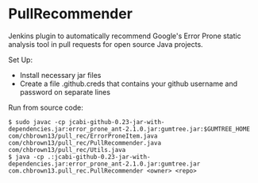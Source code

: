 # PullRecommender
Jenkins plugin to automatically recommend Google's Error Prone static analysis tool in pull requests for open source Java projects.

Set Up:
* Install necessary jar files
* Create a file .github.creds that contains your github username and password on separate lines

Run from source code:
```
$ sudo javac -cp jcabi-github-0.23-jar-with-dependencies.jar:error_prone_ant-2.1.0.jar:gumtree.jar:$GUMTREE_HOME com/chbrown13/pull_rec/ErrorProneItem.java com/chbrown13/pull_rec/PullRecommender.java com/chbrown13/pull_rec/Utils.java
$ java -cp .:jcabi-github-0.23-jar-with-dependencies.jar:error_prone_ant-2.1.0.jar:gumtree.jar com.chbrown13.pull_rec.PullRecommender <owner> <repo>
```
